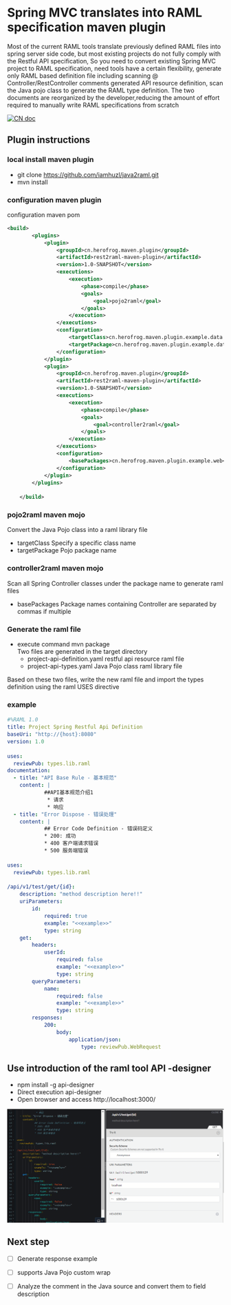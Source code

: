 # Spring MVC translates into RAML specification maven plugin
Most of the current RAML tools translate previously defined RAML files into spring server side code, but most existing projects do not fully comply with the Restful API specification,
So you need to convert existing Spring MVC project to RAML specification, need tools have a certain flexibility,
generate only RAML based definition file including scanning @ Controller/RestController comments generated API resource definition,
scan the Java pojo class to generate the RAML type definition.
The two documents are reorganized by the developer,reducing the amount of effort required to manually write RAML specifications from scratch
 
[![CN doc](https://img.shields.io/badge/文档-中文版-blue.svg)](README_zh.md)
## Plugin instructions
### local install maven plugin
* git clone https://github.com/iamhuzl/java2raml.git
* mvn install

### configuration maven plugin
 configuration maven pom
```xml
<build>
        <plugins>
            <plugin>
                <groupId>cn.herofrog.maven.plugin</groupId>
                <artifactId>rest2raml-maven-plugin</artifactId>
                <version>1.0-SNAPSHOT</version>
                <executions>
                    <execution>
                        <phase>compile</phase>
                        <goals>
                            <goal>pojo2raml</goal>
                        </goals>
                    </execution>
                </executions>
                <configuration>
                    <targetClass>cn.herofrog.maven.plugin.example.data.WebResponse</targetClass>
                    <targetPackage>cn.herofrog.maven.plugin.example.data</targetPackage>
                </configuration>
            </plugin>
            <plugin>
                <groupId>cn.herofrog.maven.plugin</groupId>
                <artifactId>rest2raml-maven-plugin</artifactId>
                <version>1.0-SNAPSHOT</version>
                <executions>
                    <execution>
                        <phase>compile</phase>
                        <goals>
                            <goal>controller2raml</goal>
                        </goals>
                    </execution>
                </executions>
                <configuration>
                    <basePackages>cn.herofrog.maven.plugin.example.web</basePackages>
                </configuration>
            </plugin>
        </plugins>

    </build>
```
### pojo2raml maven mojo
Convert the Java Pojo class into a raml library file
* targetClass Specify a specific class name
* targetPackage Pojo package name
### controller2raml maven mojo
Scan all Spring Controller classes under the package name to generate raml files
* basePackages Package names containing Controller are separated by commas if multiple

### Generate the raml file
* execute command mvn package  
Two files are generated in the target directory
    - project-api-definition.yaml restful api resource raml file
    - project-api-types.yaml Java Pojo class raml library file 

Based on these two files, write the new raml file and import the types definition using the raml USES directive

### example
```yaml
#%RAML 1.0
title: Project Spring Restful Api Definition
baseUri: "http://{host}:8080"
version: 1.0
             
uses:
  reviewPub: types.lib.raml   
documentation: 
  - title: "API Base Rule - 基本规范"
    content: |
            ##API基本规范介绍1
             * 请求
             * 响应
  - title: "Error Dispose - 错误处理"
    content: |
            ## Error Code Definition - 错误码定义
            * 200: 成功 
            * 400 客户端请求错误 
            * 500 服务端错误
             
uses:
  reviewPub: types.lib.raml
              
/api/v1/test/get/{id}: 
    description: "method description here!!"
    uriParameters: 
        id: 
            required: true
            example: "<<example>>"
            type: string
    get: 
        headers: 
            userId: 
                required: false
                example: "<<example>>"
                type: string
        queryParameters: 
            name: 
                required: false
                example: "<<example>>"
                type: string
        responses: 
            200: 
                body: 
                    application/json: 
                        type: reviewPub.WebRequest

```
 ## Use introduction of the raml tool API -designer
 * npm install -g api-designer
 * Direct execution api-designer
 * Open browser and access http://localhost:3000/

![](images/raml-example.png)

## Next step
- [ ] Generate response example
- [ ]  supports Java Pojo custom wrap
- [ ] Analyze the comment in the Java source and convert them to field description



